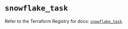 # `snowflake_task`

Refer to the Terraform Registry for docs: [`snowflake_task`](https://registry.terraform.io/providers/snowflake-labs/snowflake/0.89.0/docs/resources/task).
